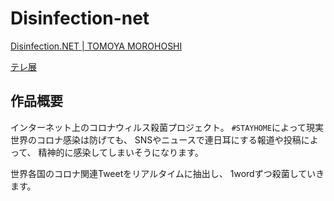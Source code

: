 # Disinfection-net

[Disinfection.NET | TOMOYA MOROHOSHI](https://www.tomoyamorohoshi.org/disinfection-net)

[テレ展](http://tele-exhibition.mystrikingly.com/)


## 作品概要
インターネット上のコロナウィルス殺菌プロジェクト。
`#STAYHOME`によって現実世界のコロナ感染は防げても、
SNSやニュースで連日耳にする報道や投稿によって、
精神的に感染してしまいそうになります。

世界各国のコロナ関連Tweetをリアルタイムに抽出し、
1wordずつ殺菌していきます。
